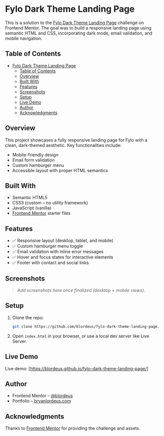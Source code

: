 # Fylo Dark Theme Landing Page

This is a solution to the [Fylo Dark Theme Landing Page](https://www.frontendmentor.io/challenges/fylo-dark-theme-landing-page-5ca5f2d21e82137ec91a50fd) challenge on Frontend Mentor. The goal was to build a responsive landing page using semantic HTML and CSS, incorporating dark mode, email validation, and mobile navigation.

## Table of Contents

- [Fylo Dark Theme Landing Page](#fylo-dark-theme-landing-page)
  - [Table of Contents](#table-of-contents)
  - [Overview](#overview)
  - [Built With](#built-with)
  - [Features](#features)
  - [Screenshots](#screenshots)
  - [Setup](#setup)
  - [Live Demo](#live-demo)
  - [Author](#author)
  - [Acknowledgments](#acknowledgments)

## Overview

This project showcases a fully responsive landing page for Fylo with a clean, dark-themed aesthetic. Key functionalities include:

- Mobile-friendly design
- Email form validation
- Custom hamburger menu
- Accessible layout with proper HTML semantics

## Built With

- Semantic HTML5
- CSS3 (custom – no utility framework)
- JavaScript (vanilla)
- [Frontend Mentor](https://www.frontendmentor.io) starter files

## Features

- ✅ Responsive layout (desktop, tablet, and mobile)
- ✅ Custom hamburger menu toggle
- ✅ Email validation with inline error messages
- ✅ Hover and focus states for interactive elements
- ✅ Footer with contact and social links

## Screenshots

> _Add screenshots here once finalized (desktop + mobile views)._

## Setup

1. Clone the repo:
   ```bash
   git clone https://github.com/blordeus/fylo-dark-theme-landing-page.git
   ```

2. Open `index.html` in your browser, or use a local dev server like Live Server.

## Live Demo

Live demo: [https://blordeus.github.io/fylo-dark-theme-landing-page/]

## Author

- Frontend Mentor – [@blordeus](https://www.frontendmentor.io/profile/blordeus)
- Portfolio – [bryanlordeus.com](https://www.bryanlordeus.com)

## Acknowledgments

Thanks to [Frontend Mentor](https://www.frontendmentor.io) for providing the challenge and assets.
